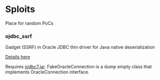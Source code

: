 # Sploits
Place for random PoCs

### ojdbc_ssrf

Gadget (SSRF) in Oracle JDBC thin driver for Java native deserialization

[Details here](https://agrrrdog.blogspot.com/2018/01/java-deserialization-misusing-ojdbc-for.html) 

Requires [ojdbc7.jar](http://www.oracle.com/technetwork/database/features/jdbc/jdbc-drivers-12c-download-1958347.html).
FakeOracleConnection is a dump empty class that implements OracleConnection interface.
